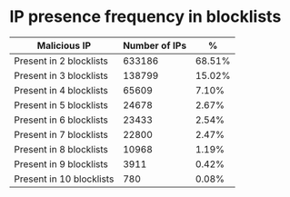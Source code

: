 # IP presence frequency in blocklists
| Malicious IP | Number of IPs | % |
|----|----|----|
| Present in 2 blocklists | 633186 | 68.51% |
| Present in 3 blocklists | 138799 | 15.02% |
| Present in 4 blocklists | 65609 | 7.10% |
| Present in 5 blocklists | 24678 | 2.67% |
| Present in 6 blocklists | 23433 | 2.54% |
| Present in 7 blocklists | 22800 | 2.47% |
| Present in 8 blocklists | 10968 | 1.19% |
| Present in 9 blocklists | 3911 | 0.42% |
| Present in 10 blocklists | 780 | 0.08% |
